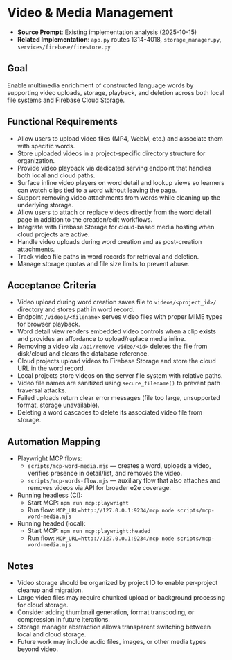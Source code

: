 # Video & Media Management

- **Source Prompt**: Existing implementation analysis (2025-10-15)
- **Related Implementation**: `app.py` routes 1314-4018, `storage_manager.py`, `services/firebase/firestore.py`

## Goal
Enable multimedia enrichment of constructed language words by supporting video uploads, storage, playback, and deletion across both local file systems and Firebase Cloud Storage.

## Functional Requirements
- Allow users to upload video files (MP4, WebM, etc.) and associate them with specific words.
- Store uploaded videos in a project-specific directory structure for organization.
- Provide video playback via dedicated serving endpoint that handles both local and cloud paths.
- Surface inline video players on word detail and lookup views so learners can watch clips tied to a word without leaving the page.
- Support removing video attachments from words while cleaning up the underlying storage.
- Allow users to attach or replace videos directly from the word detail page in addition to the creation/edit workflows.
- Integrate with Firebase Storage for cloud-based media hosting when cloud projects are active.
- Handle video uploads during word creation and as post-creation attachments.
- Track video file paths in word records for retrieval and deletion.
- Manage storage quotas and file size limits to prevent abuse.

## Acceptance Criteria
- Video upload during word creation saves file to `videos/<project_id>/` directory and stores path in word record.
- Endpoint `/videos/<filename>` serves video files with proper MIME types for browser playback.
- Word detail view renders embedded video controls when a clip exists and provides an affordance to upload/replace media inline.
- Removing a video via `/api/remove-video/<id>` deletes the file from disk/cloud and clears the database reference.
- Cloud projects upload videos to Firebase Storage and store the cloud URL in the word record.
- Local projects store videos on the server file system with relative paths.
- Video file names are sanitized using `secure_filename()` to prevent path traversal attacks.
- Failed uploads return clear error messages (file too large, unsupported format, storage unavailable).
- Deleting a word cascades to delete its associated video file from storage.

## Automation Mapping
- Playwright MCP flows:
  - `scripts/mcp-word-media.mjs` — creates a word, uploads a video, verifies presence in detail/list, and removes the video.
  - `scripts/mcp-words-flow.mjs` — auxiliary flow that also attaches and removes videos via API for broader e2e coverage.
- Running headless (CI):
  - Start MCP: `npm run mcp:playwright`
  - Run flow: `MCP_URL=http://127.0.0.1:9234/mcp node scripts/mcp-word-media.mjs`
- Running headed (local):
  - Start MCP: `npm run mcp:playwright:headed`
  - Run flow: `MCP_URL=http://127.0.0.1:9234/mcp node scripts/mcp-word-media.mjs`

## Notes
- Video storage should be organized by project ID to enable per-project cleanup and migration.
- Large video files may require chunked upload or background processing for cloud storage.
- Consider adding thumbnail generation, format transcoding, or compression in future iterations.
- Storage manager abstraction allows transparent switching between local and cloud storage.
- Future work may include audio files, images, or other media types beyond video.
